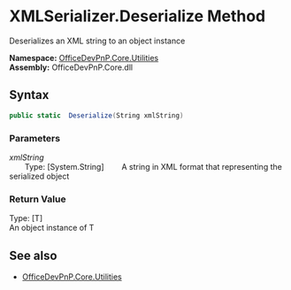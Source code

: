 # XMLSerializer.Deserialize Method  
Deserializes an XML string to an object instance  

**Namespace:** [OfficeDevPnP.Core.Utilities](OfficeDevPnP.Core.Utilities.md)  
**Assembly:** OfficeDevPnP.Core.dll  
## Syntax
```C#
public static  Deserialize(String xmlString)
```
### Parameters
*xmlString*  
&emsp;&emsp;Type: [System.String] 
&emsp;&emsp;A string in XML format that representing the serialized object  
  
### Return Value
Type: [T]  
An object instance of T

## See also
- [OfficeDevPnP.Core.Utilities](OfficeDevPnP.Core.Utilities.md)
